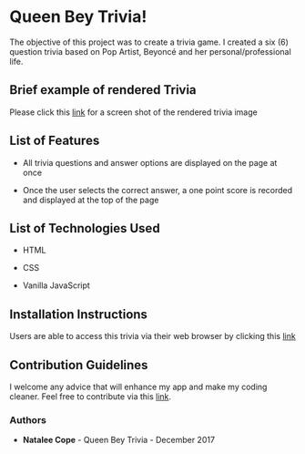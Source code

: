 # Queen Bey Trivia!
The objective of this project was to create a trivia game. I created a six (6) question trivia based on Pop Artist, Beyoncé and her personal/professional life.

## Brief example of rendered Trivia
Please click this [link](project1_screenshot.png) for a screen shot of the rendered trivia image

## List of Features
* All trivia questions and answer options are displayed on the page at once

* Once the user selects the correct answer, a one point score is recorded and displayed at the top of the page

## List of Technologies Used
* HTML

* CSS

* Vanilla JavaScript

## Installation Instructions
Users are able to access this trivia via their web browser by clicking this [link](https://ncope1.github.io/Project-1/)

## Contribution Guidelines
I welcome any advice that will enhance my app and make my coding cleaner. Feel free to contribute via this [link](https://github.com/Ncope1/Project-1).

### Authors

* **Natalee Cope** - Queen Bey Trivia - December 2017


